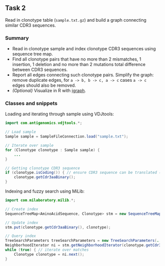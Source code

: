 ## Task 2

Read in clonotype table (``sample.txt.gz``) and build a graph connecting similar CDR3 sequences.

### Summary

* Read in clonotype sample and index clonotype CDR3 sequences using sequence tree map.
* Find all clonotype pairs that have no more than 2 mismatches, 1 insertion, 1 deletion and no more than 2 mutations total difference between CDR3 sequences.
* Report all edges connecting such clonotype pairs. Simplify the graph: remove duplicate edges, for ``a -> b, b -> c, a -> c`` cases ``a -> c`` edges should also be removed.
* *(Optional)* Visualize in R with [igraph](https://cran.r-project.org/web/packages/igraph/index.html).

### Classes and snippets

Loading and iterating through sample using VDJtools:

```java
import com.antigenomics.vdjtools.*;

// Load sample
Sample sample = SampleFileConnection.load("sample.txt");

// Iterate over sample
for (Clonotype clonotype : Sample sample) {
	...
}

// Getting clonotype CDR3 sequence
if (clonotype.isCoding()) { // ensure CDR3 sequence can be translated (!)
	clonotype.getCdr3aaBinary();
} 
```

Indexing and fuzzy search using MiLib:

```java
import com.milaboratory.milib.*;

// Create index
SequenceTreeMap<AminoAcidSequence, Clonotype> stm = new SequenceTreeMap(AminoAcidSequence.ALPHABET);

// Update index
stm.put(clonotype.getCdr3aaBinary(), clonotype);

// Query index
TreeSearchParameters treeSearchParameters = new TreeSearchParameters(...) // set the number of matches, etc for fuzzy search
NeighborhoodIterator ni = stm.getNeighborhoodIterator(clonotype.getCdr3aaBinary(), treeSearchParameters);
while (true) { // iterate over matches
    Clonotype clonotype = ni.next();
}
```